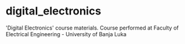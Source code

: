 # digital_electronics
'Digital Electronics' course materials. Course performed at Faculty of Electrical Engineering - University of Banja Luka
